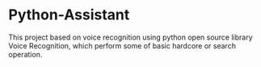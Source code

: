 # Python-Assistant
This project based on voice recognition using python open source library Voice Recognition, which perform some of basic hardcore or search operation.
